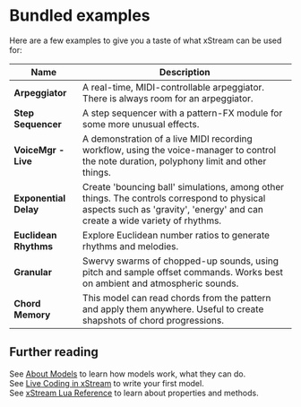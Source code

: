 # Bundled examples

Here are a few examples to give you a taste of what xStream can be used for:

|Name|Description|
|----|-----------|
|**Arpeggiator**|A real-time, MIDI-controllable arpeggiator. There is always room for an arpeggiator.  
|**Step Sequencer**|A step sequencer with a pattern-FX module for some more unusual effects.  
|**VoiceMgr - Live**|A demonstration of a live MIDI recording workflow, using the voice-manager to control the note duration, polyphony limit and other things.  
|**Exponential Delay**|Create 'bouncing ball' simulations, among other things. The controls correspond to physical aspects such as 'gravity', 'energy' and can create a wide variety of rhythms.      
|**Euclidean Rhythms**|Explore Euclidean number ratios to generate rhythms and melodies.      
|**Granular**|Swervy swarms of chopped-up sounds, using pitch and sample offset commands. Works best on ambient and atmospheric sounds.
|**Chord Memory**|This model can read chords from the pattern and apply them anywhere. Useful to create shapshots of chord progressions.       

## Further reading

See [About Models](about_models.md) to learn how models work, what they can do.  
See [Live Coding in xStream](coding_intro.md) to write your first model.  
See [xStream Lua Reference](lua_reference.md) to learn about properties and methods.  